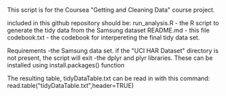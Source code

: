 This script is for the Coursea "Getting and Cleaning Data" course project.

included in this github repository should be:
run_analysis.R - the R script to generate the tidy data from the Samsung dataset
README.md - this file
codebook.txt - the codebook for interpereting the final tidy data set.


Requirements
-the Samsung data set. if the "UCI HAR Dataset" directory is not present, the script will exit
-the dplyr and plyr libraries. These can be installed using install.packages() function

The resulting table, tidyDataTable.txt can be read in with this command:
read.table("tidyDataTable.txt",header=TRUE)

